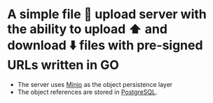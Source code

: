 # A simple file 📁 upload server with the ability to upload ⬆️ and download ⬇️ files with pre-signed URLs written in GO

- The server uses [Minio](https://min.io/) as the object persistence layer
- The object references are stored in [PostgreSQL](https://www.postgresql.org/).